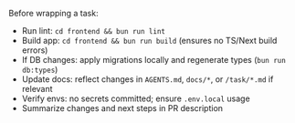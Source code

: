 Before wrapping a task:
- Run lint: `cd frontend && bun run lint`
- Build app: `cd frontend && bun run build` (ensures no TS/Next build errors)
- If DB changes: apply migrations locally and regenerate types (`bun run db:types`)
- Update docs: reflect changes in `AGENTS.md`, `docs/*`, or `/task/*.md` if relevant
- Verify envs: no secrets committed; ensure `.env.local` usage
- Summarize changes and next steps in PR description